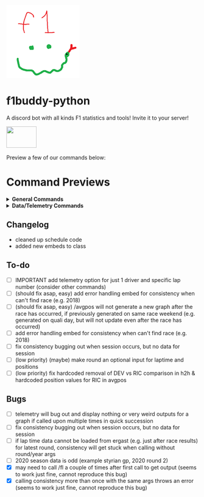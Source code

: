 <img src="/botPics/f1python192.png">

# f1buddy-python

A discord bot with all kinds F1 statistics and tools!
Invite it to your server!

<a href="https://discord.com/api/oauth2/authorize?client_id=1059405703116242995&permissions=2147798016&scope=bot">
    <img src="https://logodownload.org/wp-content/uploads/2017/11/discord-logo-01.png" width="79" height="56">
</a>

Preview a few of our commands below:

# Command Previews
<details><summary><b>General Commands</b></summary>
    
Schedule             |  Standings|  Driver|  
:-------------------------:|:-------------------------:|:-------------------------:
![](/images/schedule.png)  |  ![](/images/wdcwcc.png)|  ![](/images/driver.png)|  

Race Results             |  Quali Results |  FIA Document|  
:-------------------------:|:-------------------------:|:-------------------------:
![](/images/results.png)|    ![](/images/quali.png)|  ![](/images/fiadoc.png)|  

And more!!
</details>

<details><summary><b>Data/Telemetry Commands</b></summary>
    
Telemetry             |  Track Dominance |  Position Changes|  
:-------------------------:|:-------------------------:|:-------------------------:
![](/images/telemetry.png)  |  ![](/images/trackdominance.png)|  ![](/images/positions.png)|  

Qualifying Gap             |  Laptime Consistency |  Laptimes |  
:-------------------------:|:-------------------------:|:-------------------------:
![](/images/qualigap.png)|    ![](/images/consistency.png)|  ![](/images/laptimes.png)|  

And more!!
</details>


## Changelog
- cleaned up schedule code
- added new embeds to class


## To-do
- [ ] IMPORTANT add telemetry option for just 1 driver and specific lap number (consider other commands)
- [ ] (should fix asap, easy) add error handling embed for consistency when can't find race (e.g. 2018)
- [ ] (should fix asap, easy) /avgpos will not generate a new graph after the race has occurred, if previously generated on same race weekend (e.g. generated on quali day, but will not update even after the race has occurred) 
- [ ] add error handling embed for consistency when can't find race (e.g. 2018)
- [ ] fix consistency bugging out when session occurs, but no data for session
- [ ] (low priority) (maybe) make round an optional input for laptime and positions
- [ ] (low priority) fix hardcoded removal of DEV vs RIC comparison in h2h & hardcoded position values for RIC in avgpos

## Bugs
- [ ] telemetry will bug out and display nothing or very weird outputs for a graph if called upon multiple times in quick succession
- [ ] fix consistency bugging out when session occurs, but no data for session
- [ ] if lap time data cannot be loaded from ergast (e.g. just after race results) for latest round, consistency will get stuck when calling 
without round/year args
- [ ] 2020 season data is odd (example styrian gp, 2020 round 2)
- [x] may need to call /fl a couple of times after first call to get output (seems to work just fine, cannot reproduce this bug)
- [x] calling consistency more than once with the same args throws an error (seems to work just fine, cannot reproduce this bug)